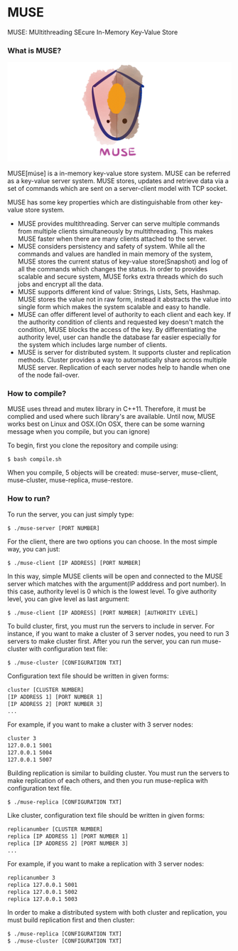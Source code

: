 # MUSE
MUSE: MUltithreading SEcure In-Memory Key-Value Store

### What is MUSE?

![logo](readme_src/MUSE_LOGO.png "MUSE")

MUSE[múse] is a in-memory key-value store system. MUSE can be referred as a key-value server system. MUSE stores, updates and retrieve data via a set of commands which are sent on a server-client model with TCP socket. 

MUSE has some key properties which are distinguishable from other key-value store system.

* MUSE provides multithreading. Server can serve multiple commands from multiple clients simultaneously by multithreading. This makes MUSE faster when there are many clients attached to the server.
* MUSE considers persistency and safety of system. While all the commands and values are handled in main memory of the system, MUSE stores the current status of key-value store(Snapshot) and log of all the commands which changes the status. In order to provides scalable and secure system, MUSE forks extra threads which do such jobs and encrypt all the data.
* MUSE supports different kind of value: Strings, Lists, Sets, Hashmap. MUSE stores the value not in raw form, instead it abstracts the value into single form which makes the system scalable and easy to handle.
* MUSE can offer different level of authority to each client and each key. If the authority condition of clients and requested key doesn't match the condition, MUSE blocks the access of the key. By differentiating the authority level, user can handle the database far easier especially for the system which includes large number of clients.
* MUSE is server for distributed system. It supports cluster and replication methods. Cluster provides a way to automatically share across multiple MUSE server. Replication of each server nodes help to handle when one of the node fail-over.

### How to compile?

MUSE uses thread and mutex library in C++11. Therefore, it must be complied and used where such library's are available.
Until now, MUSE works best on Linux and OSX.(On OSX, there can be some warning message when you compile, but you can ignore)

To begin, first you clone the repository and compile using:

    $ bash compile.sh

When you compile, 5 objects will be created: muse-server, muse-client, muse-cluster, muse-replica, muse-restore.

### How to run?

To run the server, you can just simply type:

    $ ./muse-server [PORT NUMBER]

For the client, there are two options you can choose. In the most simple way, you can just:

    $ ./muse-client [IP ADDRESS] [PORT NUMBER]

In this way, simple MUSE clients will be open and connected to the MUSE server which matches with the argument(IP adddress and port number). In this case, authority level is 0 which is the lowest level.
To give authority level, you can give level as last argument:

    $ ./muse-client [IP ADDRESS] [PORT NUMBER] [AUTHORITY LEVEL]
    
To build cluster, first, you must run the servers to include in server. For instance, if you want to make a cluster of 3 server nodes, you need to run 3 servers to make cluster first. After you run the server, you can run muse-cluster with configuration text file:

    $ ./muse-cluster [CONFIGURATION TXT]

Configuration text file should be written in given forms:

    cluster [CLUSTER NUMBER]
    [IP ADDRESS 1] [PORT NUMBER 1]
    [IP ADDRESS 2] [PORT NUMBER 3]
    ...

For example, if you want to make a cluster with 3 server nodes:

    cluster 3
    127.0.0.1 5001
    127.0.0.1 5004
    127.0.0.1 5007

Building replication is similar to building cluster. You must run the servers to make replication of each others, and then you run muse-replica with configuration text file.


    $ ./muse-replica [CONFIGURATION TXT]

Like cluster, configuration text file should be written in given forms:

    replicanumber [CLUSTER NUMBER]
    replica [IP ADDRESS 1] [PORT NUMBER 1]
    replica [IP ADDRESS 2] [PORT NUMBER 3]
    ...

For example, if you want to make a replication with 3 server nodes:

    replicanumber 3
    replica 127.0.0.1 5001
    replica 127.0.0.1 5002
    replica 127.0.0.1 5003

In order to make a distributed system with both cluster and replication, you must build replication first and then cluster:

    $ ./muse-replica [CONFIGURATION TXT]
    $ ./muse-cluster [CONFIGURATION TXT]


